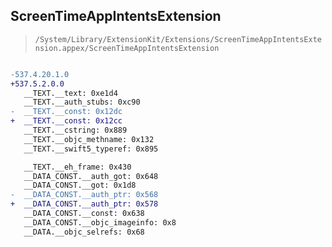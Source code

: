 ## ScreenTimeAppIntentsExtension

> `/System/Library/ExtensionKit/Extensions/ScreenTimeAppIntentsExtension.appex/ScreenTimeAppIntentsExtension`

```diff

-537.4.20.1.0
+537.5.2.0.0
   __TEXT.__text: 0xe1d4
   __TEXT.__auth_stubs: 0xc90
-  __TEXT.__const: 0x12dc
+  __TEXT.__const: 0x12cc
   __TEXT.__cstring: 0x889
   __TEXT.__objc_methname: 0x132
   __TEXT.__swift5_typeref: 0x895

   __TEXT.__eh_frame: 0x430
   __DATA_CONST.__auth_got: 0x648
   __DATA_CONST.__got: 0x1d8
-  __DATA_CONST.__auth_ptr: 0x568
+  __DATA_CONST.__auth_ptr: 0x578
   __DATA_CONST.__const: 0x638
   __DATA_CONST.__objc_imageinfo: 0x8
   __DATA.__objc_selrefs: 0x68

```
